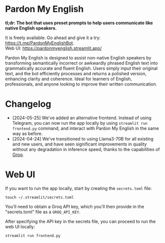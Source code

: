 # Pardon My English

**tl;dr: The bot that uses preset prompts to help users communicate like native English speakers.**

It is freely available. Go ahead and give it a try: https://t.me/PardonMyEnglishBot.  
Web UI: https://pardonmyenglish.streamlit.app/

Pardon My English is designed to assist non-native English speakers by transforming semantically incorrect or awkwardly phrased English text into grammatically accurate and fluent English. Users simply input their original text, and the bot efficiently processes and returns a polished version, enhancing clarity and coherence. Ideal for learners of English, professionals, and anyone looking to improve their written communication.

# Changelog

- \[2024-05-25\] We've added an alternative frontend. Instead of using Telegram, you can now run the app locally by using `streamlit run frontend.py` command, and interact with Pardon My English in the same way as before.
- \[2024-04-24\] We've transitioned to using Llama3-70B for all existing and new users, and have seen significant improvements in quality without any degradation in inference speed, thanks to the capabilities of [Groq](https://groq.com/).

# Web UI

If you want to run the app locally, start by creating the `secrets.toml` file:

```shell
touch ~/.streamlit/secrets.toml
```

You'll need to obtain a Groq API key, which you'll then provide in the "secrets.toml" file as a `GROQ_API_KEY`.

After specifying the API key in the secrets file, you can proceed to run the web UI locally:

```shell
streamlit run frontend.py
```